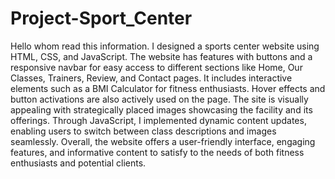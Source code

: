 # Project-Sport_Center

 Hello whom read this information.
I designed a sports center website using HTML, CSS, and JavaScript. The website has features with buttons and a responsive navbar for easy access to different sections like Home, Our Classes, Trainers, Review, and Contact pages. It includes interactive elements such as a BMI Calculator for fitness enthusiasts. Hover effects and button activations are also actively used on the page. The site is visually appealing with strategically placed images showcasing the facility and its offerings. Through JavaScript, I implemented dynamic content updates, enabling users to switch between class descriptions and images seamlessly. Overall, the website offers a user-friendly interface, engaging features, and informative content to satisfy to the needs of both fitness enthusiasts and potential clients.

